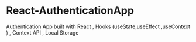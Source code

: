 # React-AuthenticationApp
Authentication App built with React , Hooks (useState,useEffect ,useContext ) , Context API , Local Storage
